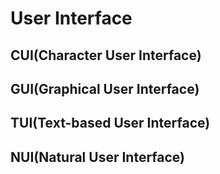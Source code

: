 # User Interface

## CUI(Character User Interface)

## GUI(Graphical User Interface)

## TUI(Text-based User Interface)

## NUI(Natural User Interface)